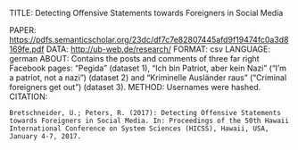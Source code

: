 TITLE: Detecting Offensive Statements towards Foreigners in Social Media

PAPER: https://pdfs.semanticscholar.org/23dc/df7c7e82807445afd9f19474fc0a3d8169fe.pdf
DATA: http://ub-web.de/research/
FORMAT: csv
LANGUAGE: german
ABOUT: Contains the posts and comments of three far right Facebook pages: “Pegida” (dataset 1), “Ich bin Patriot, aber kein Nazi” (“I’m a patriot, not a nazi”) (dataset 2) and “Kriminelle Ausländer raus” (“Criminal foreigners get out”) (dataset 3).
METHOD: Usernames were hashed.
CITATION:
```
Bretschneider, U.; Peters, R. (2017): Detecting Offensive Statements towards Foreigners in Social Media. In: Proceedings of the 50th Hawaii International Conference on System Sciences (HICSS), Hawaii, USA, January 4-7, 2017.
```